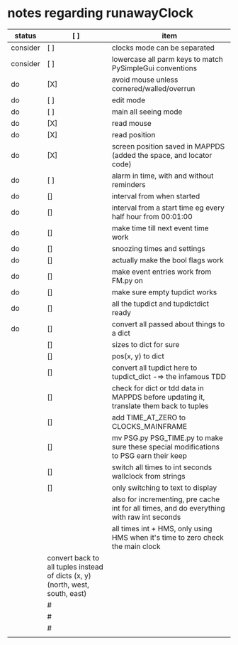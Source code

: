 # notes regarding runawayClock


status   | [ ] | item
---------|-----|-------------------------------------------------------------------------------------------
consider | [ ] | clocks mode can be separated
consider | [ ] | lowercase all parm keys to match PySimpleGui conventions
do       | [X] | avoid mouse unless cornered/walled/overrun
do       | [ ] | edit mode
do       | [ ] | main all seeing mode
do       | [X] | read mouse
do       | [X] | read position
do       | [X] | screen position saved in MAPPDS (added the space, and locator code)
do       | [ ] | alarm in time, with and without reminders
do       | []  | interval from when started
do       | []  | interval from a start time eg every half hour from 00:01:00
do       | []  | make time till next event time work
do       | []  | snoozing times and settings
do       | []  | actually make the bool flags work
do       | []  | make event entries work from FM.py on
do       | []  | make sure empty tupdict works
do       | []  | all the tupdict and tupdictdict ready
do       | []  | convert all passed about things to a dict
         | []  | sizes to dict for sure
         | []  | pos(x, y) to dict
         | []  | convert all tupdict here to tupdict_dict -=> the infamous TDD
         | []  | check for dict or tdd data in MAPPDS before updating it, translate them back to tuples
         | []  | add TIME_AT_ZERO to CLOCKS_MAINFRAME
         | []  | mv PSG.py PSG_TIME.py to make sure these special modifications to PSG earn their keep
         | []  | switch all times to int seconds wallclock from strings
         | []  | only switching to text to display
         |     | also for incrementing, pre cache int for all times, and do everything with raw int seconds
         |     | all times int + HMS, only using HMS when it's time to zero check the main clock
  |   |  convert back to all tuples instead of dicts (x, y) (north, west, south, east)
  |   |  #
  |   |  #
  |   |  #
  |   |  

